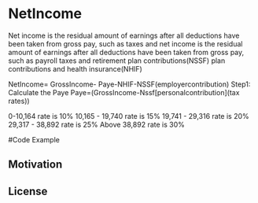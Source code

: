 # NetIncome
Net income is the residual amount of earnings after all deductions have been taken from gross pay, such as taxes and net income is the residual amount of earnings after all deductions have been taken from gross pay, such as payroll taxes and retirement plan contributions(NSSF) plan contributions and health insurance(NHIF)

NetIncome= GrossIncome- Paye-NHIF-NSSF(employercontribution)
Step1:
Calculate the Paye
Paye=(GrossIncome-Nssf[personalcontribution](tax rates))

0-10,164 rate is	10%
10,165 - 19,740	rate is 15%
19,741 - 29,316	rate is 	20%
29,317 - 38,892	rate is 25%
Above 38,892	rate is 30%
<!--we need to find a better way to define this  -->

#Code Example


## Motivation


## License
